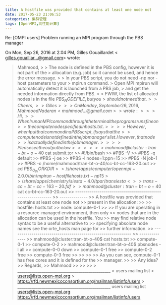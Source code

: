 ```yaml
---
title: A hostfile was provided that contains at least one node not
date: 2017-05-23 21:06:53
categories: 集群管理
tags: [OpenMPI,高性能计算]
---
```


Re: [OMPI users] Problem running an MPI program through the PBS manager

On Mon, Sep 26, 2016 at 2:04 PM, Gilles Gouaillardet <
gilles.gouaillar...@gmail.com> wrote:
<!--more-->
> Mahmood,
	>
	> The node is defined in the PBS config, however it is not part of the
	> allocation (e.g. job) so it cannot be used, and hence the error message.
	>
	> In your PBS script, you do not need -np nor -host parameters to your
	> mpirun command.
	> Open MPI mpirun will automatically detect it is launched from a PBS job,
	> and get the needed information directly from PBS.
	>
	> FWIW, the list of allocated nodes is in the file $PBS_NODEFILE, but you
	> should not need that.
	>
	> Cheers,
	>
	> Gilles
	>
	>
	> On Monday, September 26, 2016, Mahmood Naderan <mahmood...@gmail.com>
	> wrote:
	>
	>> Hi,
	>> When I run an MPI command through the terminal the programs runs fine on
	>> the compute node specified in hosts.txt.
	>>
	>> However, when I put that command in a PBS script, if says that the
	>> compute node is not defined in the job manager's list. However, that node
	>> is actually defined in the job manager.
	>>
	>> Please see the output below
	>>
	>>
	>> mahmood@cluster:tran-bt-o-40$ cat submit.tor
	>> #!/bin/bash
	>> #PBS -V
	>> #PBS -q default
	>> #PBS -j oe
	>> #PBS -l nodes=1:ppn=15
	>> #PBS -N job-1
	>> #PBS -o /home/mahmood/tran-bt-o-40/cc-bt-cc-163-20.out
	>> cd $PBS_O_WORKDIR
	>> /share/apps/computer/openmpi-2.0.0/bin/mpirun -hostfile hosts.txt -np 15
	>> /share/apps/chemistry/siesta-4.0/tpar/transiesta <
	>> trans-cc-bt-cc-163-20.fdf
	>> mahmood@cluster:tran-bt-o-40$ cat cc-bt-cc-163-20.out
	>> ------------------------------------------------------------
	>> --------------
	>> A hostfile was provided that contains at least one node not
	>> present in the allocation:
	>>
	>>   hostfile:  hosts.txt
	>>   node:      compute-0-1
	>>
	>> If you are operating in a resource-managed environment, then only
	>> nodes that are in the allocation can be used in the hostfile. You
	>> may find relative node syntax to be a useful alternative to
	>> specifying absolute node names see the orte_hosts man page for
	>> further information.
	>> ------------------------------------------------------------
	>> --------------
	>> mahmood@cluster:tran-bt-o-40$ cat hosts.txt
	>> compute-0-1
	>> compute-0-2
	>> mahmood@cluster:tran-bt-o-40$ pbsnodes -l all
	>> compute-0-0          down
	>> compute-0-1          free
	>> compute-0-2          free
	>> compute-0-3          free
	>>
	>>
	>>
	>> As you can see, compute-0-1 has free cores and it is defined for the
	>> manager.
	>>
	>> Any idea?
	>> Regards,
	>> Mahmood
	>>
	>>
	>>
	> _______________________________________________
	> users mailing list
	> users@lists.open-mpi.org
	> https://rfd.newmexicoconsortium.org/mailman/listinfo/users
	>
	_______________________________________________
	users mailing list
	users@lists.open-mpi.org
	https://rfd.newmexicoconsortium.org/mailman/listinfo/users

